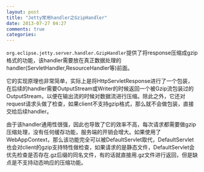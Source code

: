 ```yaml
---
layout: post
title: "Jetty常用handler之GzipHandler"
date: 2013-07-27 04:27
comments: true
categories: 
---
```


`org.eclipse.jetty.server.handler.GzipHandler`提供了将response压缩成gzip格式的功能，该handler需要放在真正数据处理的handler(ServletHandler,ResourceHandler等)前面。

它的实现原理也非常简单，实际上是将HttpServletResponse进行了一个包装，在后续的handler需要OutputStream或Writer的时候返回一个被Gzip流包装过的OutputStream，以便在输出流的时候对数据流进行压缩。除此之外，它还对request请求头做了检查，如果client不支持gzip格式，那么就不会做包装，直接交给后续handler。

由于该handler通用性很强，因此也导致了它的效率不高，每次请求都需要做gzip压缩处理，没有任何缓存功能，服务端的开销会增大。如果使用了WebAppContext，那么该功能完全可以被DefaultServlet取代，DefaultServlet也会对client的gzip支持特性做检查，如果请求的是静态文件，DefaultServlet会优先检查是否存在.gz后缀的同名文件，有的话就直接用.gz文件进行返回，但是缺点是不支持动态响应的压缩功能。
